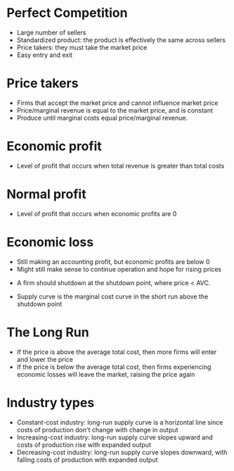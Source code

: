 # Perfect Competition
- Large number of sellers
- Standardized product: the product is effectively the same across sellers
- Price takers: they must take the market price
- Easy entry and exit

# Price takers
- Firms that accept the market price and cannot influence market price
- Price/marginal revenue is equal to the market price, and is constant
- Produce until marginal costs equal price/marginal revenue.

# Economic profit
- Level of profit that occurs when total revenue is greater than total costs

# Normal profit
- Level of profit that occurs when economic profits are 0

# Economic loss
- Still making an accounting profit, but economic profits are below 0
- Might still make sense to continue operation and hope for rising prices

+ A firm should shutdown at the shutdown point, where price < AVC.

+ Supply curve is the marginal cost curve in the short run above the shutdown
  point

# The Long Run
- If the price is above the average total cost, then more firms will enter and
  lower the price
- If the price is below the average total cost, then firms experiencing economic
  losses will leave the market, raising the price again

# Industry types
- Constant-cost industry: long-run supply curve is a horizontal line since costs
  of production don't change with change in output
- Increasing-cost industry: long-run supply curve slopes upward and costs of
  production rise with expanded output
- Decreasing-cost industry: long-run supply curve slopes downward, with falling
  costs of production with expanded output
